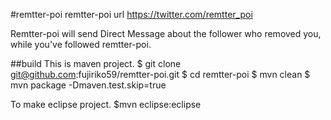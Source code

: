 #remtter-poi
remtter-poi url
https://twitter.com/remtter_poi

Remtter-poi will send Direct Message about the follower who removed you, while you've followed remtter-poi.

##build
This is maven project.
    $ git clone git@github.com:fujiriko59/remtter-poi.git
    $ cd remtter-poi
    $ mvn clean
    $ mvn package -Dmaven.test.skip=true

To make eclipse project.
    $mvn eclipse:eclipse
